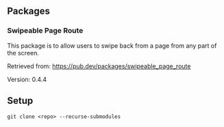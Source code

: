 ## Packages

### Swipeable Page Route

This package is to allow users to swipe back from a page from any part of the screen.

Retrieved from: https://pub.dev/packages/swipeable_page_route

Version: 0.4.4

## Setup

`git clone <repo> --recurse-submodules`
